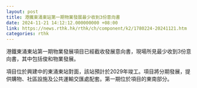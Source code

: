 ```yaml
---
layout: post
title: 港鐵東涌東站第一期物業發展最少收到3份意向書
date: 2024-11-21 14:12:12.000000000 +08:00
link: https://news.rthk.hk/rthk/ch/component/k2/1780224-20241121.htm
categories: rthk
---
```


港鐵東涌東站第一期物業發展項目已經截收發展意向書，現場所見最少收到3份意向書，其中包括俊和物業發展。

項目位於興建中的東涌東站對面，該站預計於2029年竣工。項目將分期發展，提供購物、社區設施及公共運輸交匯處配套。第一期位於項目的東南部分。
